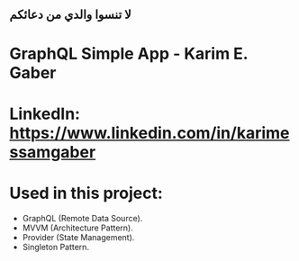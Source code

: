 ## لا تنسوا والدي من دعائكم ##
# GraphQL Simple App - Karim E. Gaber
# LinkedIn: https://www.linkedin.com/in/karimessamgaber


# Used in this project:
- GraphQL (Remote Data Source).
- MVVM (Architecture Pattern).
- Provider (State Management).
- Singleton Pattern.

# 